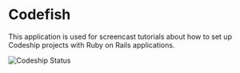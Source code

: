 Codefish
======================

This application is used for screencast tutorials about how to set up Codeship projects with Ruby on Rails applications.

![Codeship Status](https://www.codeship.io/projects/8a12e670-0371-e282-0ac103e57b5d/status)

